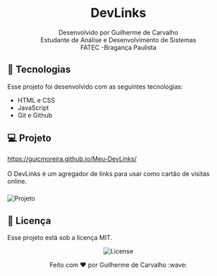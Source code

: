 <h1 align="center"> DevLinks </h1>

<p align="center">
Desenvolvido por Guilherme de Carvalho<br>Estudante de Análise e Desenvolvimento de Sistemas<br> FATEC -Bragança Paulista <br/>


## 🚀 Tecnologias

Esse projeto foi desenvolvido com as seguintes tecnologias:

- HTML e CSS
- JavaScript
- Git e Github

## 💻 Projeto

https://guicmoreira.github.io/Meu-DevLinks/ <br><br> O DevLinks é um agregador de links para usar como cartão de visitas online.
###
<img src="asstes/projeto.png" alt="Projeto">

## :memo: Licença

Esse projeto está sob a licença MIT.
<p align="center">
  <img alt="License" src="https://img.shields.io/static/v1?label=license&message=MIT&color=49AA26&labelColor=000000">
</p>

<p align="center">
Feito com ♥ por Guilherme de Carvalho :wave: 
</p>

